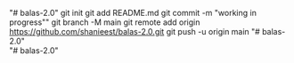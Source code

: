 "# balas-2.0"  git init git add README.md git commit -m "working in progress"" git branch -M main git remote add origin https://github.com/shanieest/balas-2.0.git git push -u origin main
"# balas-2.0"  
"# balas-2.0" 
